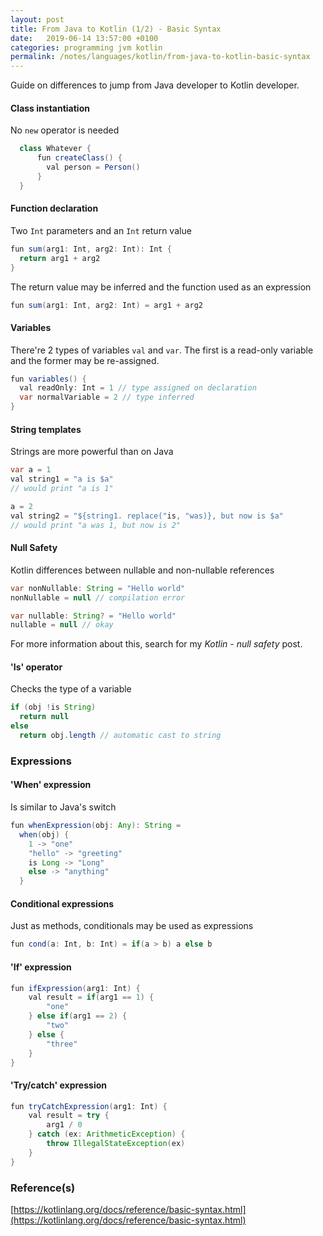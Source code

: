 ```yaml
---
layout: post
title: From Java to Kotlin (1/2) - Basic Syntax
date:   2019-06-14 13:57:00 +0100
categories: programming jvm kotlin
permalink: /notes/languages/kotlin/from-java-to-kotlin-basic-syntax
---
```

Guide on differences to jump from Java developer to Kotlin developer.  

#### Class instantiation
No `new` operator is needed
~~~ java
  class Whatever {
      fun createClass() {
        val person = Person()
      }    
  }
~~~
<!--more-->
#### Function declaration
Two `Int` parameters and an `Int` return value
~~~ java
fun sum(arg1: Int, arg2: Int): Int {
  return arg1 + arg2
}
~~~

The return value may be inferred and the function used as an expression
~~~ java
fun sum(arg1: Int, arg2: Int) = arg1 + arg2
~~~

#### Variables
There're 2 types of variables `val` and `var`. The first is a read-only variable and the former may be re-assigned.
~~~ java
fun variables() {
  val readOnly: Int = 1 // type assigned on declaration
  var normalVariable = 2 // type inferred
}
~~~

#### String templates
Strings are more powerful than on Java
~~~ java
var a = 1
val string1 = "a is $a"
// would print "a is 1"

a = 2
val string2 = "${string1. replace("is, "was)}, but now is $a"
// would print "a was 1, but now is 2"
~~~

#### Null Safety
Kotlin differences between nullable and non-nullable references
~~~ java
var nonNullable: String = "Hello world"
nonNullable = null // compilation error

var nullable: String? = "Hello world"
nullable = null // okay
~~~

For more information about this, search for my _Kotlin - null safety_ post.

#### 'Is' operator
Checks the type of a variable
~~~ java
if (obj !is String)
  return null
else
  return obj.length // automatic cast to string
~~~

### Expressions
#### 'When' expression
Is similar to Java's switch
~~~ java
fun whenExpression(obj: Any): String =
  when(obj) {
    1 -> "one"
    "hello" -> "greeting"
    is Long -> "Long"
    else -> "anything"
  }
~~~

#### Conditional expressions
Just as methods, conditionals may be used as expressions
~~~ java
fun cond(a: Int, b: Int) = if(a > b) a else b
~~~

#### 'If' expression
~~~ java
fun ifExpression(arg1: Int) {
    val result = if(arg1 == 1) {
        "one"
    } else if(arg1 == 2) {
        "two"
    } else {
        "three"
    }
}
~~~

#### 'Try/catch' expression
~~~ java
fun tryCatchExpression(arg1: Int) {
    val result = try {
        arg1 / 0
    } catch (ex: ArithmeticException) {
        throw IllegalStateException(ex)
    }
}
~~~

### Reference(s)
[https://kotlinlang.org/docs/reference/basic-syntax.html](https://kotlinlang.org/docs/reference/basic-syntax.html)
